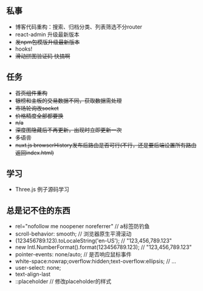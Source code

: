 ## 私事

* 博客代码重构：搜索、归档分类、列表筛选不分router
* react-admin 升级最新版本
* ~~发npm包模版升级最新版本~~
* hooks!
* ~~滑动拼图验证码 快搞啊~~

## 任务

* ~~首页组件重构~~
* ~~银榜和主板的交易数据不同，获取数据需处理~~
* ~~市场轮询改socket~~
* ~~价格精度全部都要换~~
* ~~n/a~~
* ~~深度图隐藏后不再更新，出现时立即更新一次~~
* ~~多语言~~
* ~~nuxt.js browserHistory发布后路由是否可行(不行，还是要后端设置所有路由返回index.html)~~

## 学习

* Three.js 例子源码学习

## 总是记不住的东西

* rel="nofollow me noopener noreferrer" // a标签防钓鱼
* scroll-behavior: smooth; // 浏览器原生平滑滚动
* (123456789.123).toLocaleString('en-US'); // "123,456,789.123"
* new Intl.NumberFormat().format(123456789.123); // "123,456,789.123"
* pointer-events: none/auto; // 是否响应鼠标事件
* white-space:nowrap;overflow:hidden;text-overflow:ellipsis; // ...
* user-select: none;
* text-align-last
* ::placeholder // 修改placeholder的样式
